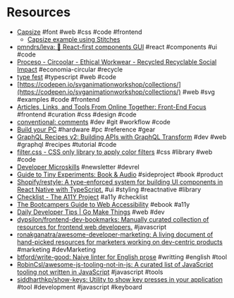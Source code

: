 # Resources

- [Capsize](https://seek-oss.github.io/capsize/) #font #web #css #code #frontend
  - [Capsize example using Stitches](https://codesandbox.io/s/capsize-typography-system-stitches-6w74m?file=/src/stitches.config.ts)
- [pmndrs/leva: 🌋 React\-first components GUI](https://github.com/pmndrs/leva) #react #components #ui #code
- [Proceso \- Circoolar \- Ethical Workwear \- Recycled Recyclable Social Impact](https://circoolar.es/proceso/) #economia-circular #recycle
- [type fest](https://github.com/sindresorhus/type-fest) #typescript #web #code
- [https://codepen.io/svganimationworkshop/collections/](https://codepen.io/svganimationworkshop/collections/) #web #svg #examples #code #frontend
- [Articles, Links, and Tools From Online Together: Front\-End Focus](https://aneventapart.com/news/post/resources-from-front-end-focus) #frontend #curation #css #design #code
- [conventional\: comments](https://conventionalcomments.org) #dev #git #workflow #code
- [Build your PC](https://www.logicalincrements.com) #hardware #pc #reference #gear
- [GraphQL Recipes v2: Building APIs with GraphQL Transform](https://dev.to/open-graphql/graphql-recipes-building-apis-with-graphql-transform-3jp0) #dev #web #graphql #recipes #tutorial #code
- [filter.css \- CSS only library to apply color filters](https://bansal.io/filters-css) #css #library #web #code
- [Developer Microskills](https://developermicroskills.com/) #newsletter #devrel
- [Guide to Tiny Experiments: Book & Audio](https://learn.samjulien.com/guide-to-tiny-experiments) #sideproject #book #product
- [Shopify/restyle: A type\-enforced system for building UI components in React Native with TypeScript\.](https://github.com/Shopify/restyle) #ui #styling #reactnative #library
- [Checklist \- The A11Y Project](https://www.a11yproject.com/checklist/) #a11y #checklist
- [The Bootcampers Guide to Web Accessibility](https://a11y-with-lindsey.ck.page/products/pre-order-the-bootcampers-guide-to-web) #ebook #a11y
- [Daily Developer Tips \| Go Make Things](https://gomakethings.com/articles/) #web #dev
- [dypsilon/frontend\-dev\-bookmarks: Manually curated collection of resources for frontend web developers\.](https://github.com/dypsilon/frontend-dev-bookmarks) #javascript
- [ronakganatra/awesome\-developer\-marketing: A living document of hand\-picked resources for marketers working on dev\-centric products](https://github.com/ronakganatra/awesome-developer-marketing) #marketing #devMarketing
- [btford/write\-good: Naive linter for English prose](https://github.com/btford/write-good) #writting #english #tool
- [RobinCsl/awesome\-js\-tooling\-not\-in\-js: A curated list of JavaScript tooling not written in JavaScript](https://github.com/RobinCsl/awesome-js-tooling-not-in-js) #javascript #tools
- [siddharthkp/show\-keys: Utility to show key presses in your application](https://github.com/siddharthkp/show-keys) #tool #development #javascript #keyboard
